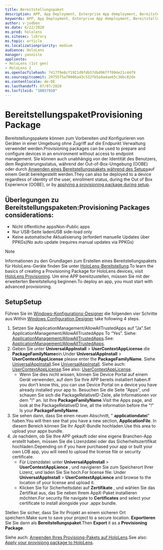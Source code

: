 ```yaml
---
title: Bereitstellungspaket
description: APP, App Deployment, Enterprise App demployment, Bereitstellung
keywords: APP, App Deployment, Enterprise App demployment, Bereitstellung
author: v-jodben
ms.date: 6/22/2020
ms.prod: hololens
ms.sitesec: library
ms.topic: article
ms.localizationpriority: medium
audience: HoloLens
manager: yannisle
appliesto:
- HoloLens (1st gen)
- HoloLens 2
ms.openlocfilehash: 7417f9e8cf1921d9fdb57dbd96fff094e21c44f9
ms.sourcegitcommit: 29755f5af0086a43c532fb5a9a4ae65c36bc82de
ms.contentlocale: de-DE
ms.lasthandoff: 07/07/2020
ms.locfileid: "10857910"
---
```

# <span data-ttu-id="82d57-104">Bereitstellungspaket</span><span class="sxs-lookup"><span data-stu-id="82d57-104">Provisioning Package</span></span>

<span data-ttu-id="82d57-105">Bereitstellungspakete können zum Vorbereiten und Konfigurieren von Geräten in einer Umgebung ohne Zugriff auf die Endpunkt Verwaltung verwendet werden.</span><span class="sxs-lookup"><span data-stu-id="82d57-105">Provisioning packages can be used to prepare and configure devices in an environment without access to endpoint management.</span></span> <span data-ttu-id="82d57-106">Sie können auch unabhängig von der Identität des Benutzers, dem Registrierungsstatus, während der Out-of-Box-Umgebung (OOBE) oder durch [Anwenden eines Bereitstellungspakets während des Setups](https://docs.microsoft.com/hololens/hololens-provisioning##apply-a-provisioning-package-to-hololens-during-setup)auf einem Gerät bereitgestellt werden.</span><span class="sxs-lookup"><span data-stu-id="82d57-106">They can also be deployed to a device regardless of identity of the user, enrollment status, during the Out of Box Experience (OOBE), or by [applying a provisioning package during setup](https://docs.microsoft.com/hololens/hololens-provisioning##apply-a-provisioning-package-to-hololens-during-setup).</span></span>

## <span data-ttu-id="82d57-107">Überlegungen zu Bereitstellungspaketen:</span><span class="sxs-lookup"><span data-stu-id="82d57-107">Provisioning Packages considerations:</span></span>
* <span data-ttu-id="82d57-108">Nicht öffentliche apps</span><span class="sxs-lookup"><span data-stu-id="82d57-108">Non-Public apps</span></span>
* <span data-ttu-id="82d57-109">Nur USB-Seite laden</span><span class="sxs-lookup"><span data-stu-id="82d57-109">USB side-load only</span></span>
* <span data-ttu-id="82d57-110">Keine automatische Aktualisierung (erfordert manuelle Updates über PPKGs)</span><span class="sxs-lookup"><span data-stu-id="82d57-110">No auto update (requires manual updates via PPKGs)</span></span>

> [!NOTE] 
> <span data-ttu-id="82d57-111">Informationen zu den Grundlagen zum Erstellen eines Bereitstellungspakets für HoloLens-Geräte finden Sie unter [HoloLens-Bereitstellung](https://docs.microsoft.com/hololens/hololens-provisioning).</span><span class="sxs-lookup"><span data-stu-id="82d57-111">To learn the basics of creating a Provisioning Package for HoloLens devices, visit [HoloLens Provisioning](https://docs.microsoft.com/hololens/hololens-provisioning).</span></span> <span data-ttu-id="82d57-112">Um eine APP bereitzustellen, müssen Sie mit der erweiterten Bereitstellung beginnen.</span><span class="sxs-lookup"><span data-stu-id="82d57-112">To deploy an app, you must start with advanced provisioning.</span></span> 

## <span data-ttu-id="82d57-113">Setup</span><span class="sxs-lookup"><span data-stu-id="82d57-113">Setup</span></span>

<span data-ttu-id="82d57-114">Führen Sie im [Windows-Konfigurations-Designer](https://www.microsoft.com/store/productId/9NBLGGH4TX22) die folgenden vier Schritte aus.</span><span class="sxs-lookup"><span data-stu-id="82d57-114">Within [Windows Configuration Designer](https://www.microsoft.com/store/productId/9NBLGGH4TX22) take following 4 steps.</span></span>

1. <span data-ttu-id="82d57-115">Setzen Sie ApplicationManagement/AllowAllTrustedApps auf "Ja".</span><span class="sxs-lookup"><span data-stu-id="82d57-115">Set ApplicationManagement/AllowAllTrustedApps To “Yes”.</span></span> <span data-ttu-id="82d57-116">Siehe: [ApplicationManagement/AllowAllTrustedApps](https://docs.microsoft.com/windows/client-management/mdm/policy-csp-applicationmanagement#applicationmanagement-allowalltrustedapps).</span><span class="sxs-lookup"><span data-stu-id="82d57-116">See: [ApplicationManagement/AllowAllTrustedApps](https://docs.microsoft.com/windows/client-management/mdm/policy-csp-applicationmanagement#applicationmanagement-allowalltrustedapps).</span></span>
2. <span data-ttu-id="82d57-117">Geben Sie unter **UniversalAppInstall**  >  **UserContextAppLicense** die **PackageFamilyName**ein.</span><span class="sxs-lookup"><span data-stu-id="82d57-117">Under **UniversalAppInstall** > **UserContextAppLicense** please enter the **PackageFamilyName**.</span></span> <span data-ttu-id="82d57-118">Siehe [UniversalAppInstall](https://docs.microsoft.com/windows/configuration/wcd/wcd-universalappinstall).</span><span class="sxs-lookup"><span data-stu-id="82d57-118">See [UniversalAppInstall](https://docs.microsoft.com/windows/configuration/wcd/wcd-universalappinstall).</span></span> <span data-ttu-id="82d57-119">Siehe auch: [UserContextAppLicense](https://docs.microsoft.com/windows/configuration/wcd/wcd-universalappinstall#usercontextapplicense).</span><span class="sxs-lookup"><span data-stu-id="82d57-119">See also: [UserContextAppLicense](https://docs.microsoft.com/windows/configuration/wcd/wcd-universalappinstall#usercontextapplicense).</span></span>
    - <span data-ttu-id="82d57-120">Wenn Sie dies nicht wissen, können Sie Device Portal auf einem Gerät verwenden, auf dem Sie Ihre APP bereits installiert haben.</span><span class="sxs-lookup"><span data-stu-id="82d57-120">If you don’t know this, you can use Device Portal on a device you have already installed your app to.</span></span> <span data-ttu-id="82d57-121">Besuchen Sie die Seite "Apps", und schauen Sie sich die PackageRelativeID-Zeile, alle Informationen vor dem "!" an. Ist Ihre **PackageFamilyName**.</span><span class="sxs-lookup"><span data-stu-id="82d57-121">Visit the Apps page, and look at the PackageRelativeID line, all the information before the "!" Is your **PackageFamilyName**.</span></span>
3. <span data-ttu-id="82d57-122">Sie sehen dann, dass Sie einen neuen Abschnitt, " **applicationdatei**" haben.</span><span class="sxs-lookup"><span data-stu-id="82d57-122">You will then see that you have a new section, **ApplicationFile**.</span></span> <span data-ttu-id="82d57-123">In diesem Bereich können Sie Ihr AppX-Bundle hochladen.</span><span class="sxs-lookup"><span data-stu-id="82d57-123">Use this area to upload your appx bundle.</span></span> 
4. <span data-ttu-id="82d57-124">Je nachdem, ob Sie Ihre APP gekauft oder eine eigene Branchen-App erstellt haben, müssen Sie die Lizenzdatei oder das Sicherheitszertifikat hochladen.</span><span class="sxs-lookup"><span data-stu-id="82d57-124">Depending on if you have purchased your app or built your own LOB app, you will need to upload the license file or security certificate.</span></span>
    - <span data-ttu-id="82d57-125">Für Lizenzdatei: unter **UniversalAppInstall**  >  **UserContextAppLience** , und navigieren Sie zum Speicherort Ihrer Lizenz, und laden Sie Sie hoch.</span><span class="sxs-lookup"><span data-stu-id="82d57-125">For license file: Under **UniversalAppInstall** > **UserContextAppLience** and browse to the location of your license and upload it.</span></span> 
    - <span data-ttu-id="82d57-126">Klicken Sie für Sicherheitsdatei auf **Zertifikate** , und wählen Sie das Zertifikat aus, das Sie neben Ihrem AppX-Paket installieren möchten.</span><span class="sxs-lookup"><span data-stu-id="82d57-126">For security file navigate to **Certificates** and select your certificate to install alongside your .appx bundle.</span></span> 

<span data-ttu-id="82d57-127">Stellen Sie sicher, dass Sie Ihr Projekt an einem sicheren Ort speichern.</span><span class="sxs-lookup"><span data-stu-id="82d57-127">Make sure to save your project to a secure location.</span></span> <span data-ttu-id="82d57-128">**Exportieren** Sie Sie dann als **Bereitstellungspaket**.</span><span class="sxs-lookup"><span data-stu-id="82d57-128">Then **Export** it as a **Provisioning Package**.</span></span>  
    
<span data-ttu-id="82d57-129">Siehe auch: [Anwenden Ihres Provisiong-Pakets auf HoloLens](https://docs.microsoft.com/hololens/hololens-provisioning#apply-a-provisioning-package-to-hololens-during-setup).</span><span class="sxs-lookup"><span data-stu-id="82d57-129">See also: [Apply your provisiong package to HoloLens](https://docs.microsoft.com/hololens/hololens-provisioning#apply-a-provisioning-package-to-hololens-during-setup).</span></span>
